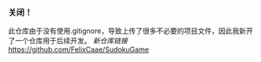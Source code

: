 ### 关闭！
此仓库由于没有使用.gitignore，导致上传了很多不必要的项目文件，因此我新开了一个仓库用于后续开发。
*新仓库链接* https://github.com/FelixCaae/SudokuGame
